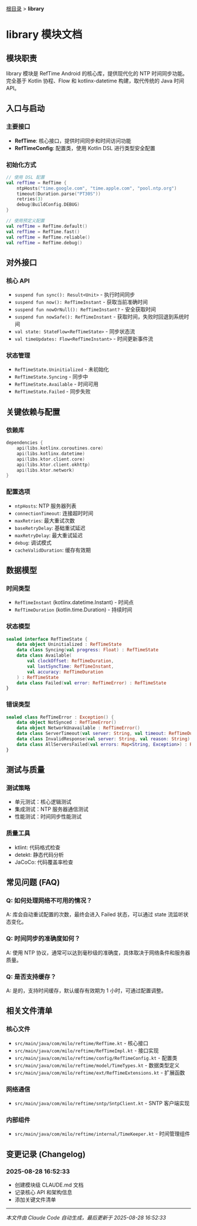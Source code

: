 [根目录](../CLAUDE.md) > **library**

# library 模块文档

## 模块职责

library 模块是 RefTime Android 的核心库，提供现代化的 NTP 时间同步功能。完全基于 Kotlin 协程、Flow 和 kotlinx-datetime 构建，取代传统的 Java 时间 API。

## 入口与启动

### 主要接口
- **RefTime**: 核心接口，提供时间同步和时间访问功能
- **RefTimeConfig**: 配置类，使用 Kotlin DSL 进行类型安全配置

### 初始化方式
```kotlin
// 使用 DSL 配置
val refTime = RefTime {
    ntpHosts("time.google.com", "time.apple.com", "pool.ntp.org")
    timeout(Duration.parse("PT30S"))
    retries(3)
    debug(BuildConfig.DEBUG)
}

// 使用预定义配置
val refTime = RefTime.default()
val refTime = RefTime.fast()
val refTime = RefTime.reliable()
val refTime = RefTime.debug()
```

## 对外接口

### 核心 API
- `suspend fun sync(): Result<Unit>` - 执行时间同步
- `suspend fun now(): RefTimeInstant` - 获取当前准确时间
- `suspend fun nowOrNull(): RefTimeInstant?` - 安全获取时间
- `suspend fun nowSafe(): RefTimeInstant` - 获取时间，失败时回退到系统时间
- `val state: StateFlow<RefTimeState>` - 同步状态流
- `val timeUpdates: Flow<RefTimeInstant>` - 时间更新事件流

### 状态管理
- `RefTimeState.Uninitialized` - 未初始化
- `RefTimeState.Syncing` - 同步中
- `RefTimeState.Available` - 时间可用
- `RefTimeState.Failed` - 同步失败

## 关键依赖与配置

### 依赖库
```kotlin
dependencies {
    api(libs.kotlinx.coroutines.core)
    api(libs.kotlinx.datetime)
    api(libs.ktor.client.core)
    api(libs.ktor.client.okhttp)
    api(libs.ktor.network)
}
```

### 配置选项
- `ntpHosts`: NTP 服务器列表
- `connectionTimeout`: 连接超时时间
- `maxRetries`: 最大重试次数
- `baseRetryDelay`: 基础重试延迟
- `maxRetryDelay`: 最大重试延迟
- `debug`: 调试模式
- `cacheValidDuration`: 缓存有效期

## 数据模型

### 时间类型
- `RefTimeInstant` (kotlinx.datetime.Instant) - 时间点
- `RefTimeDuration` (kotlin.time.Duration) - 持续时间

### 状态模型
```kotlin
sealed interface RefTimeState {
    data object Uninitialized : RefTimeState
    data class Syncing(val progress: Float) : RefTimeState
    data class Available(
        val clockOffset: RefTimeDuration,
        val lastSyncTime: RefTimeInstant,
        val accuracy: RefTimeDuration
    ) : RefTimeState
    data class Failed(val error: RefTimeError) : RefTimeState
}
```

### 错误类型
```kotlin
sealed class RefTimeError : Exception() {
    data object NotSynced : RefTimeError()
    data object NetworkUnavailable : RefTimeError()
    data class ServerTimeout(val server: String, val timeout: RefTimeDuration) : RefTimeError()
    data class InvalidResponse(val server: String, val reason: String) : RefTimeError()
    data class AllServersFailed(val errors: Map<String, Exception>) : RefTimeError()
}
```

## 测试与质量

### 测试策略
- 单元测试：核心逻辑测试
- 集成测试：NTP 服务器通信测试
- 性能测试：时间同步性能测试

### 质量工具
- ktlint: 代码格式检查
- detekt: 静态代码分析
- JaCoCo: 代码覆盖率检查

## 常见问题 (FAQ)

### Q: 如何处理网络不可用的情况？
A: 库会自动重试配置的次数，最终会进入 Failed 状态，可以通过 state 流监听状态变化。

### Q: 时间同步的准确度如何？
A: 使用 NTP 协议，通常可以达到毫秒级的准确度，具体取决于网络条件和服务器质量。

### Q: 是否支持缓存？
A: 是的，支持时间缓存，默认缓存有效期为 1 小时，可通过配置调整。

## 相关文件清单

### 核心文件
- `src/main/java/com/milo/reftime/RefTime.kt` - 核心接口
- `src/main/java/com/milo/reftime/RefTimeImpl.kt` - 接口实现
- `src/main/java/com/milo/reftime/config/RefTimeConfig.kt` - 配置类
- `src/main/java/com/milo/reftime/model/TimeTypes.kt` - 数据类型定义
- `src/main/java/com/milo/reftime/ext/RefTimeExtensions.kt` - 扩展函数

### 网络通信
- `src/main/java/com/milo/reftime/sntp/SntpClient.kt` - SNTP 客户端实现

### 内部组件
- `src/main/java/com/milo/reftime/internal/TimeKeeper.kt` - 时间管理组件

## 变更记录 (Changelog)

### 2025-08-28 16:52:33
- 创建模块级 CLAUDE.md 文档
- 记录核心 API 和架构信息
- 添加关键文件清单

---

*本文件由 Claude Code 自动生成，最后更新于 2025-08-28 16:52:33*